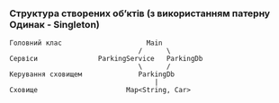 ### Структура створених обʼктів (з використанням патерну Одинак - Singleton)

    Головний клас                     Main
                                    /      \
    Сервіси               ParkingService   ParkingDb
                                    \      /   
    Керування сховищем              ParkingDb
                                        |
    Сховище                      Map<String, Car>